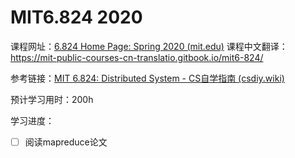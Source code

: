 # MIT6.824 2020

课程网址：[6.824 Home Page: Spring 2020 (mit.edu)](http://nil.csail.mit.edu/6.824/2020/)
课程中文翻译：https://mit-public-courses-cn-translatio.gitbook.io/mit6-824/

参考链接：[MIT 6.824: Distributed System - CS自学指南 (csdiy.wiki)](https://csdiy.wiki/并行与分布式系统/MIT6.824/)

预计学习用时：200h

学习进度：

- [ ] 阅读mapreduce论文
